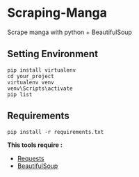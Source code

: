 # Scraping-Manga
Scrape manga with python + BeautifulSoup

## Setting Environment
```
pip install virtualenv
cd your_project
virtualenv venv
venv\Scripts\activate
pip list
```

## Requirements
```
pip install -r requirements.txt
```
**This tools require :**
- [Requests](https://github.com/psf/requests)
- [BeautifulSoup](https://www.crummy.com/software/BeautifulSoup)

